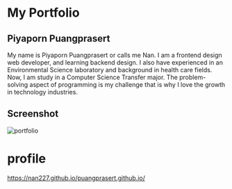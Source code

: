 # My Portfolio

## Piyaporn Puangprasert

My name is Piyaporn Puangprasert or calls me Nan. I am a frontend design web developer, and learning backend design. I also have experienced in an Environmental Science laboratory and background in health care fields. Now, I am study in a Computer Science Transfer major. The problem-solving aspect of programming is my challenge that is why I love the growth in technology industries. 

## Screenshot

![portfolio](https://user-images.githubusercontent.com/45270593/56112308-a69abc80-5f28-11e9-9776-96e7af35a555.png)

# profile
https://nan227.github.io/puangprasert.github.io/

